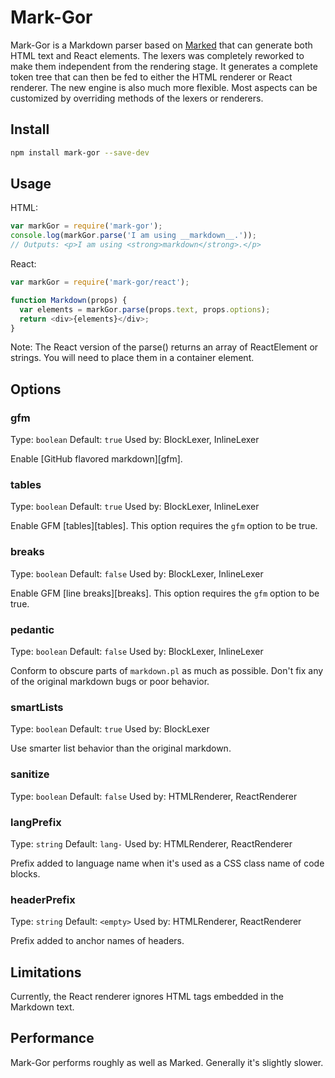 # Mark-Gor

Mark-Gor is a Markdown parser based on [Marked](https://github.com/chjj/marked) that can generate both HTML text and React elements. The lexers was completely reworked to make them independent from the rendering stage. It generates a complete token tree that can then be fed to either the HTML renderer or React renderer. The new engine is also much more flexible. Most aspects can be customized by overriding methods of the lexers or renderers.

## Install

``` bash
npm install mark-gor --save-dev
```

## Usage

HTML:

```js
var markGor = require('mark-gor');
console.log(markGor.parse('I am using __markdown__.'));
// Outputs: <p>I am using <strong>markdown</strong>.</p>
```

React:

```js
var markGor = require('mark-gor/react');

function Markdown(props) {
  var elements = markGor.parse(props.text, props.options);
  return <div>{elements}</div>;
}
```

Note: The React version of the parse() returns an array of ReactElement or strings. You will need to place them in a container element.

## Options

### gfm

Type: `boolean`
Default: `true`
Used by: BlockLexer, InlineLexer

Enable [GitHub flavored markdown][gfm].

### tables

Type: `boolean`
Default: `true`
Used by: BlockLexer, InlineLexer

Enable GFM [tables][tables].
This option requires the `gfm` option to be true.

### breaks

Type: `boolean`
Default: `false`
Used by: BlockLexer, InlineLexer

Enable GFM [line breaks][breaks].
This option requires the `gfm` option to be true.

### pedantic

Type: `boolean`
Default: `false`
Used by: BlockLexer, InlineLexer

Conform to obscure parts of `markdown.pl` as much as possible. Don't fix any of
the original markdown bugs or poor behavior.

### smartLists

Type: `boolean`
Default: `true`
Used by: BlockLexer

Use smarter list behavior than the original markdown.

### sanitize

Type: `boolean`
Default: `false`
Used by: HTMLRenderer, ReactRenderer

### langPrefix

Type: `string`
Default: `lang-`
Used by: HTMLRenderer, ReactRenderer

Prefix added to language name when it's used as a CSS class name of code blocks.

### headerPrefix

Type: `string`
Default: `<empty>`
Used by: HTMLRenderer, ReactRenderer

Prefix added to anchor names of headers.

## Limitations

Currently, the React renderer ignores HTML tags embedded in the Markdown text.

## Performance

Mark-Gor performs roughly as well as Marked. Generally it's slightly slower.
